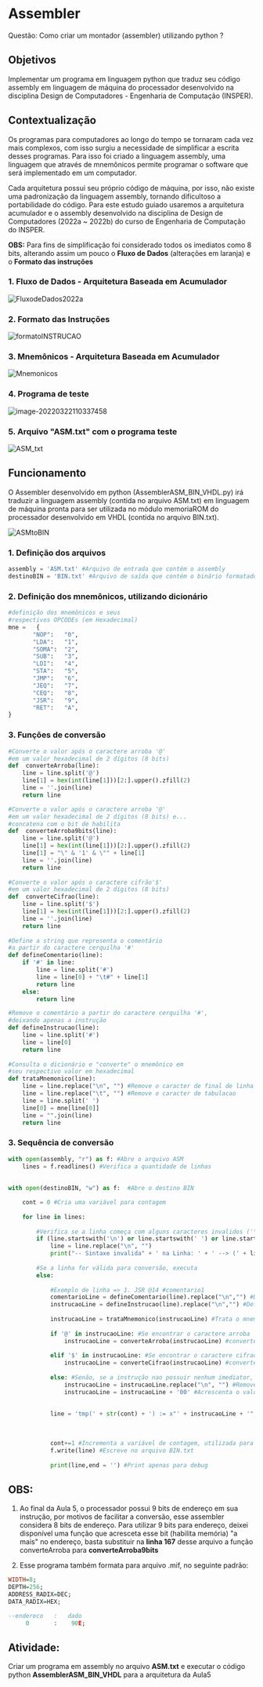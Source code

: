 # Assembler

Questão: Como criar um montador (assembler) utilizando python ?

## Objetivos

Implementar um programa em linguagem python que traduz seu código assembly em linguagem de máquina do processador desenvolvido na disciplina Design de Computadores - Engenharia de Computação (INSPER).

## Contextualização

Os programas para computadores ao longo do tempo se tornaram cada vez mais complexos, com isso surgiu a necessidade de simplificar a escrita desses programas. Para isso foi criado a linguagem assembly, uma linguagem que através de mnemônicos permite programar o software que será implementado em um computador.

Cada arquitetura possui seu próprio código de máquina, por isso, não existe uma padronização da linguagem assembly, tornando dificultoso a portabilidade do código. Para este estudo guiado usaremos a arquitetura acumulador e o assembly desenvolvido na disciplina de Design de Computadores (2022a ~ 2022b) do curso de Engenharia de Computação do INSPER.

**OBS:** Para fins de simplificação foi considerado todos os imediatos como 8  bits, alterando assim um pouco o **Fluxo de Dados** (alterações em laranja) e o **Formato das instruções**



### 1. Fluxo de Dados - Arquitetura Baseada em Acumulador



![FluxodeDados2022a](imgs/FluxodeDados2022a.svg)



### 2. Formato das Instruções

![formatoINSTRUCAO](imgs/formatoINSTRUCAO.svg)



### 3. Mnemônicos - Arquitetura Baseada em Acumulador

![Mnemonicos](imgs/Mnemonicos.png)



### 4. Programa de teste



![image-20220322110337458](imgs/ProgramaTeste.png)



### 5. Arquivo "ASM.txt" com o programa teste

![ASM_txt](imgs/ASM_txt.png)



## Funcionamento

O Assembler desenvolvido em python (AssemblerASM_BIN_VHDL.py) irá traduzir a linguagem assembly (contida no arquivo ASM.txt) em linguagem de máquina pronta para ser utilizada no módulo memoriaROM do processador desenvolvido em VHDL (contida no arquivo BIN.txt).



![ASMtoBIN](imgs/ASMtoBIN.svg)



### 1. Definição dos arquivos

```python
assembly = 'ASM.txt' #Arquivo de entrada que contém o assembly
destinoBIN = 'BIN.txt' #Arquivo de saída que contém o binário formatado para VHDL
```



### 2. Definição dos mnemônicos, utilizando dicionário

```python
#definição dos mnemônicos e seus
#respectivos OPCODEs (em Hexadecimal)
mne =	{ 
       "NOP":   "0",
       "LDA":   "1",
       "SOMA":  "2",
       "SUB":   "3",
       "LDI":   "4",
       "STA":   "5",
       "JMP":   "6",
       "JEQ":   "7",
       "CEQ":   "8",
       "JSR":   "9",
       "RET":   "A",
}
```

### 3. Funções de conversão

```python
#Converte o valor após o caractere arroba '@'
#em um valor hexadecimal de 2 dígitos (8 bits)
def  converteArroba(line):
    line = line.split('@')
    line[1] = hex(int(line[1]))[2:].upper().zfill(2)
    line = ''.join(line)
    return line

#Converte o valor após o caractere arroba '@'
#em um valor hexadecimal de 2 dígitos (8 bits) e...
#concatena com o bit de habilita 
def  converteArroba9bits(line):
    line = line.split('@')
    line[1] = hex(int(line[1]))[2:].upper().zfill(2)
    line[1] = "\" & '1' & \"" + line[1]
    line = ''.join(line)
    return line
 
#Converte o valor após o caractere cifrão'$'
#em um valor hexadecimal de 2 dígitos (8 bits) 
def  converteCifrao(line):
    line = line.split('$')
    line[1] = hex(int(line[1]))[2:].upper().zfill(2)
    line = ''.join(line)
    return line
        
#Define a string que representa o comentário
#a partir do caractere cerquilha '#'
def defineComentario(line):
    if '#' in line:
        line = line.split('#')
        line = line[0] + "\t#" + line[1]
        return line
    else:
        return line

#Remove o comentário a partir do caractere cerquilha '#',
#deixando apenas a instrução
def defineInstrucao(line):
    line = line.split('#')
    line = line[0]
    return line
    
#Consulta o dicionário e "converte" o mnemônico em
#seu respectivo valor em hexadecimal
def trataMnemonico(line):
    line = line.replace("\n", "") #Remove o caracter de final de linha
    line = line.replace("\t", "") #Remove o caracter de tabulacao
    line = line.split(' ')
    line[0] = mne[line[0]]
    line = "".join(line)
    return line
```

### 3. Sequência de conversão

```python
with open(assembly, "r") as f: #Abre o arquivo ASM
    lines = f.readlines() #Verifica a quantidade de linhas
    
    
with open(destinoBIN, "w") as f:  #Abre o destino BIN

    cont = 0 #Cria uma variável para contagem
    
    for line in lines:        
        
        #Verifica se a linha começa com alguns caracteres invalidos ('\n' ou ' ' ou '#')
        if (line.startswith('\n') or line.startswith(' ') or line.startswith('#')):
            line = line.replace("\n", "")
            print("-- Sintaxe invalida" + ' na Linha: ' + ' --> (' + line + ')') #Print apenas para debug
        
        #Se a linha for válida para conversão, executa
        else:
            
            #Exemplo de linha => 1. JSR @14 #comentario1
            comentarioLine = defineComentario(line).replace("\n","") #Define o comentário da linha. Ex: #comentario1
            instrucaoLine = defineInstrucao(line).replace("\n","") #Define a instrução. Ex: JSR @14
            
            instrucaoLine = trataMnemonico(instrucaoLine) #Trata o mnemonico. Ex(JSR @14): x"9" @14
                  
            if '@' in instrucaoLine: #Se encontrar o caractere arroba '@' 
                instrucaoLine = converteArroba(instrucaoLine) #converte o número após o caractere Ex(JSR @14): x"9" x"0E"
                    
            elif '$' in instrucaoLine: #Se encontrar o caractere cifrao '$' 
                instrucaoLine = converteCifrao(instrucaoLine) #converte o número após o caractere Ex(LDI $5): x"4" x"05"
                
            else: #Senão, se a instrução nao possuir nenhum imediator, ou seja, nao conter '@' ou '$'
                instrucaoLine = instrucaoLine.replace("\n", "") #Remove a quebra de linha
                instrucaoLine = instrucaoLine + '00' #Acrescenta o valor x"00". Ex(RET): x"A" x"00"
                
            
            line = 'tmp(' + str(cont) + ') := x"' + instrucaoLine + '";\t-- ' + comentarioLine + '\n'  #Formata para o arquivo BIN
                                                                                                       #Entrada => 1. JSR @14 #comentario1
                                                                                                       #Saída =>   1. tmp(0) := x"90E";	-- JSR @14 	#comentario1
                                        
            cont+=1 #Incrementa a variável de contagem, utilizada para incrementar as posições de memória no VHDL
            f.write(line) #Escreve no arquivo BIN.txt
            
            print(line,end = '') #Print apenas para debug
```
## OBS:

1) Ao final da Aula 5, o processador possui 9 bits de endereço em sua instrução, por motivos de facilitar a conversão, esse assembler considera 8 bits de endereço. Para utilizar 9 bits para endereço, deixei disponível uma função que acresceta esse bit (habilita memória) "a mais" no endereço, basta substituir na **linha 167** desse arquivo a função converteArroba para **converteArroba9bits**

2) Esse programa também formata para arquivo .mif, no seguinte padrão:

```vhdl
WIDTH=8;
DEPTH=256;
ADDRESS_RADIX=DEC;
DATA_RADIX=HEX;

--endereco   :   dado
     0       :    90E;
```

## Atividade:

Criar um programa em assembly no arquivo **ASM.txt** e executar o código python  **AssemblerASM_BIN_VHDL** para a arquitetura da Aula5


